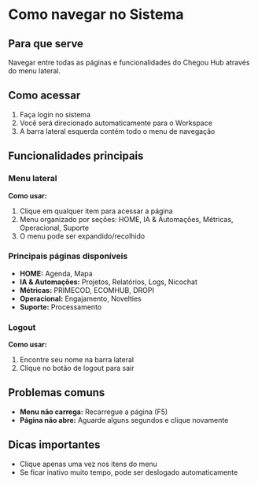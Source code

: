 # Como navegar no Sistema

## Para que serve
Navegar entre todas as páginas e funcionalidades do Chegou Hub através do menu lateral.

## Como acessar
1. Faça login no sistema
2. Você será direcionado automaticamente para o Workspace
3. A barra lateral esquerda contém todo o menu de navegação

## Funcionalidades principais

### Menu lateral
**Como usar:**
1. Clique em qualquer item para acessar a página
2. Menu organizado por seções: HOME, IA & Automações, Métricas, Operacional, Suporte
3. O menu pode ser expandido/recolhido

### Principais páginas disponíveis
- **HOME:** Agenda, Mapa
- **IA & Automações:** Projetos, Relatórios, Logs, Nicochat
- **Métricas:** PRIMECOD, ECOMHUB, DROPI
- **Operacional:** Engajamento, Novelties
- **Suporte:** Processamento

### Logout
**Como usar:**
1. Encontre seu nome na barra lateral
2. Clique no botão de logout para sair

## Problemas comuns
- **Menu não carrega:** Recarregue a página (F5)
- **Página não abre:** Aguarde alguns segundos e clique novamente

## Dicas importantes
- Clique apenas uma vez nos itens do menu
- Se ficar inativo muito tempo, pode ser deslogado automaticamente